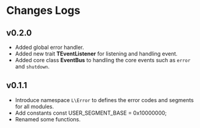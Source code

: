 # Changes Logs

## v0.2.0

- Added global error handler.
- Added new trait **TEventListener** for listening and handling event.
- Added core class **EventBus** to handling the core events such as `error` 
and `shutdown`.

## v0.1.1

- Introduce namespace `L\Error` to defines the error codes and segments
for all modules.
- Add constants const USER_SEGMENT_BASE = 0x10000000;
- Renamed some functions.
